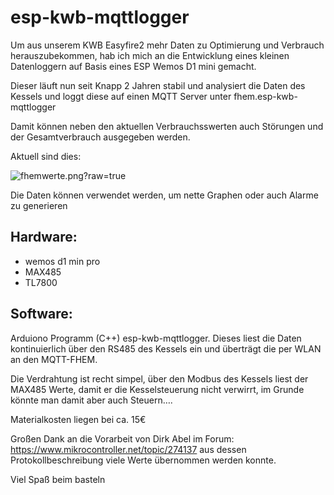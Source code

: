
# esp-kwb-mqttlogger

Um aus unserem KWB Easyfire2 mehr Daten zu Optimierung und Verbrauch herauszubekommen, hab ich mich an die Entwicklung eines kleinen Datenloggern auf Basis eines ESP Wemos D1 mini gemacht. 

Dieser läuft nun seit Knapp 2 Jahren stabil und analysiert die Daten des Kessels und loggt diese auf einen MQTT Server unter fhem.esp-kwb-mqttlogger

Damit können neben den aktuellen Verbrauchsswerten auch Störungen und der Gesamtverbrauch ausgegeben werden.

Aktuell sind dies:

<Bildfhem>![fhemwerte.png?raw=true](https://github.com/windundsterne/esp-kwb-mqttlogger/blob/main/Bilder/)

Die Daten können verwendet werden, um nette Graphen oder auch Alarme zu generieren

<WERTE Fhem>

## Hardware:

* wemos d1 min pro 
* MAX485 
* TL7800

## Software:

Arduiono Programm (C++) esp-kwb-mqttlogger. Dieses liest die Daten kontinuierlich über den RS485 des Kessels ein  und überträgt die per WLAN an den MQTT-FHEM. 

Die Verdrahtung ist recht simpel, über den Modbus des Kessels liest  der MAX485 Werte, damit er die Kesselsteuerung nicht verwirrt, im Grunde könnte man damit aber auch Steuern…. 

Materialkosten liegen bei ca. 15€ 
  
Großen Dank an die Vorarbeit von Dirk Abel im Forum: https://www.mikrocontroller.net/topic/274137 aus dessen Protokollbeschreibung viele Werte übernommen werden konnte. 

Viel Spaß beim basteln
